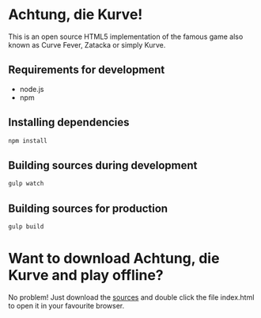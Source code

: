 # Achtung, die Kurve!
This is an open source HTML5 implementation of the famous game also known as Curve Fever, Zatacka or simply Kurve.

## Requirements for development
- node.js
- npm
 
## Installing dependencies
```sh
npm install
```

## Building sources during development
```sh
gulp watch
```

## Building sources for production
```sh
gulp build
```

# Want to download Achtung, die Kurve and play offline?
No problem! Just download the [sources](https://github.com/maechler/kurve/archive/v1.0.0.zip) and double click the file index.html to open it in your favourite browser.
